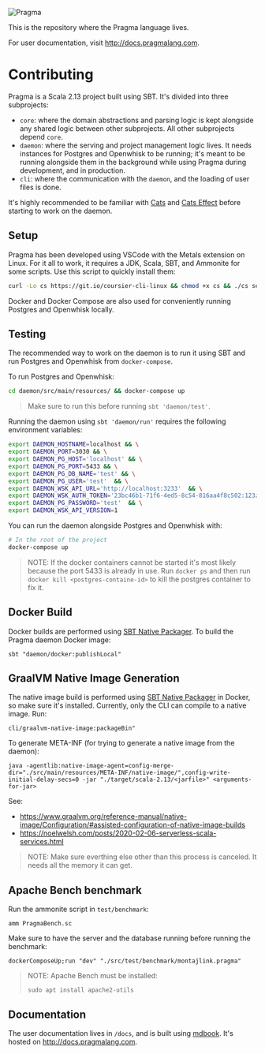 ![Pragma](https://pragmalang.com/static/media/logo.b169808d.svg)

This is the repository where the Pragma language lives.

For user documentation, visit  http://docs.pragmalang.com.

# Contributing

Pragma is a Scala 2.13 project built using SBT. It's divided into three subprojects:
* `core`: where the domain abstractions and parsing logic is kept alongside any shared logic between other subprojects. All other subprojects depend `core`.
* `daemon`: where the serving and project management logic lives. It needs instances for Postgres and Openwhisk to be running; it's meant to be running alongside them in the background while using Pragma during development, and in production.
* `cli`: where the communication with the `daemon`, and the loading of user files is done.

It's highly recommended to be familiar with [Cats](https://typelevel.org/cats/) and [Cats Effect](https://typelevel.org/cats-effect/) before starting to work on the daemon. 

## Setup
Pragma has been developed using VSCode with the Metals extension on Linux. For it all to work, it requires a JDK, Scala, SBT, and Ammonite for some scripts. Use this script to quickly install them:
```sh
curl -Lo cs https://git.io/coursier-cli-linux && chmod +x cs && ./cs setup
```
Docker and Docker Compose are also used for conveniently running Postgres and Openwhisk locally.

## Testing
The recommended way to work on the daemon is to run it using SBT and run Postgres and Openwhisk from `docker-compose`.

To run Postgres and Openwhisk:
```sh
cd daemon/src/main/resources/ && docker-compose up
```
> Make sure to run this before running `sbt 'daemon/test'`.

Running the daemon using `sbt 'daemon/run'` requires the following environment variables:
```sh
export DAEMON_HOSTNAME=localhost && \
export DAEMON_PORT=3030 && \
export DAEMON_PG_HOST='localhost' && \
export DAEMON_PG_PORT=5433 && \
export DAEMON_PG_DB_NAME='test' && \
export DAEMON_PG_USER='test'  && \
export DAEMON_WSK_API_URL='http://localhost:3233'  && \
export DAEMON_WSK_AUTH_TOKEN='23bc46b1-71f6-4ed5-8c54-816aa4f8c502:123zO3xZCLrMN6v2BKK1dXYFpXlPkccOFqm12CdAsMgRU4VrNZ9lyGVCGuMDGIwP'  && \
export DAEMON_PG_PASSWORD='test'  && \
export DAEMON_WSK_API_VERSION=1
```

You can run the daemon alongside Postgres and Openwhisk with:
```sh
# In the root of the project
docker-compose up
```

> NOTE: If the docker containers cannot be started it's most likely because the port 5433 is already in use. Run `docker ps` and then run `docker kill <postgres-containe-id>` to kill the postgres container to fix it.

## Docker Build
Docker builds are performed using [SBT Native Packager](https://www.scala-sbt.org/sbt-native-packager/formats/docker.html). To build the Pragma daemon Docker image:
```
sbt "daemon/docker:publishLocal"
```

## GraalVM Native Image Generation
The native image build is performed using [SBT Native Packager](https://www.scala-sbt.org/sbt-native-packager/formats/graalvm-native-image.html) in Docker, so make sure it's installed.
Currently, only the CLI can compile to a native image. Run:
```
cli/graalvm-native-image:packageBin"
```

To generate META-INF (for trying to generate a native image from the daemon):
```
java -agentlib:native-image-agent=config-merge-dir="./src/main/resources/META-INF/native-image/",config-write-initial-delay-secs=0 -jar "./target/scala-2.13/<jarfile>" <arguments-for-jar>
```
See:
* https://www.graalvm.org/reference-manual/native-image/Configuration/#assisted-configuration-of-native-image-builds
* https://noelwelsh.com/posts/2020-02-06-serverless-scala-services.html

> NOTE: Make sure everthing else other than this process is canceled. It needs all the memory it can get.

## Apache Bench benchmark
Run the ammonite script in `test/benchmark`:
```
amm PragmaBench.sc
```
Make sure to have the server and the database running before running the benchmark:
```
dockerComposeUp;run "dev" "./src/test/benchmark/montajlink.pragma"
```

> NOTE: Apache Bench must be installed:
>```
>sudo apt install apache2-utils
>```

## Documentation
The user documentation lives in `/docs`, and is built using [mdbook](https://github.com/rust-lang/mdBook). It's hosted on http://docs.pragmalang.com.